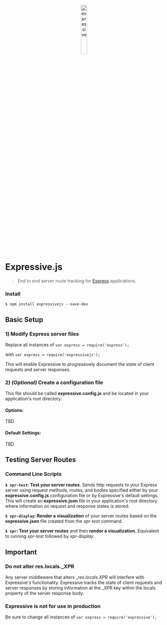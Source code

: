 <p align="center"><a href='http://expressivejs.io/'><img alt="expressive" src="https://raw.githubusercontent.com/venogram/ExpressiveJS/master/gui/report/public/images/blackEXPRLogo@2x.png" height="20%" width="20%"></a></p>




# Expressive.js
> End to end server route tracking for [Express](https://expressjs.com/) applications.



### Install
```$ npm install expressivejs --save-dev```



## Basic Setup

### 1) Modify Express server files
Replace all instances of  ```var express = require('express');```

with ```var express = require('expressivejs');```

This will enable Expressive to progressively document the state of client requests and server responses.


### 2) *(Optional)* Create a configuration file

This file should be called __expressive.config.js__ and be located in your application's root directory.

#### Options:
TBD

#### Default Settings:
TBD



## Testing Server Routes

### Command Line Scripts

__```$ xpr-test```: Test your server routes__.  Sends http requests to your Express server using request methods, routes, and bodies specified either by your __expressive.config.js__ configuration file or by Expressive's default settings.  This will create an __expressive.json__ file in your application's root directory where information on request and response states is stored.

__```$ xpr-display```: Render a visualization__ of your server routes based on the __expressive.json__ file created from the *xpr-test* command.

__```$ xpr```: Test your server routes__ and then __render a visualization__.  Equivalent to running *xpr-test* followed by *xpr-display*.



## Important

### Do not alter res.locals._XPR
Any server middleware that alters __res.locals._XPR__ will interfere with Expressive's functionality.  Expressive tracks the state of client requests and server responses by storing information at the _XPR key within the locals property of the server response body.

### Expressive is not for use in production
Be sure to change all instances of ```var express = require('expressive');```
